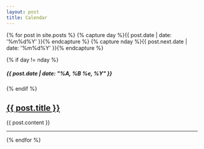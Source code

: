 ```yaml
---
layout: post
title: Calendar
---
```


{% for post in site.posts %}
{% capture day %}{{ post.date | date: '%m%d%Y' }}{% endcapture %}
{% capture nday %}{{ post.next.date | date: '%m%d%Y' }}{% endcapture %}

{% if day != nday %}
<h5 class="date">{{ post.date | date: "%A, %B %e, %Y" }}</h5>
{% endif %}
<h2><a href="{{ post.url | prepend: site.baseurl }}"><span class="topic-title">{{ post.title }}</span></a></h2>
{{ post.content }}
<hr>

{% endfor %}

